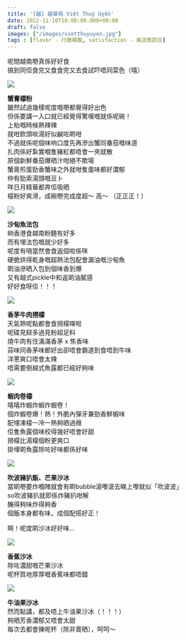 ```yaml
---
title: '[越] 越翠苑 Việt Thuý Uyến'
date: 2022-11-10T10:00:00.000+08:00
draft: false
images: ["/images/vietthuyuyen.jpg"]
tags : [flavor - 行膳積腹, satisfaction - 黃店懲罰日]
---
```


呢間越南嘢真係好好食  
搞到同佢食完又食食完又去食試吓唔同菜色（嘻）  

![](/images/vietthuyuyen1.jpg)

**蟹膏檬粉**  
雖然試過幾樣呢度嘅嘢都覺得好出色  
但係要講一入口就已經覺得驚嘆嘅就係呢碗！  
上枱嘅時候熱辣辣  
就咁飲頭啖湯好似鹹咗啲咁  
不過就係呢個味响口度先再滲出蟹同番茄嘅味道  
扎肉係好紮實嗰隻豬紅都唔會一夾就散  
原個新鮮番茄爆晒汁咁絕不欺場  
蟹膏煎蛋勁香蟹味之外就咁隻蛋味都好濃郁  
仲有勁索湯頭嘅豆卜  
咩日月精華都畀佢吸晒  
檬粉好爽滑，成碗嘢完成度超～ 高～ （正正正！）  

![](/images/vietthuyuyen2.jpg)

**沙甸魚法包**  
晌香港食越南粉麵有好多  
而有埋法包嘅就少好多  
呢度有喎當然會食返個啦係咪  
硬脆烘得乾身嘅超熱法包配會漏油嘅沙甸魚  
啲油滲晒入包到個味香到爆  
又有越式pickle中和返啲油膩感  
好好食呀佢！！！  

![](/images/vietthuyuyen3.jpg)

**香茅牛肉撈檬**  
天氣熱呢點都會食撈檬㗎啦  
呢碟見餸多過見粉超足料  
燒牛肉有住滿滿香茅 x 焦香味  
蒜味同香茅味都好出卻唔會霸道到食唔到牛味  
洋蔥爽口唔會太辣  
唔需要倒越式魚露都已經好夠味  

![](/images/vietthuyuyen4.jpg)

**蝦肉卷檬**  
嘻嘻炸蝦炸蝦炸蝦卷！  
個炸蝦卷爆！熱！外脆內彈牙兼勁香鮮蝦味  
配埋凍檬一冷一熱夠晒過癮  
佢隻魚露個味校得幾好唔會好甜  
撈檬比湯檬個粉更爽口  
掛埋啲魚露除咗好味都係好味  

![](/images/vietthuyuyen5.jpg)

**吹波豬扒飯、芒果沙冰**  
當啲嘢要炸嗰陣就會有啲bubble滾嚟滾去睇上嚟就似「吹波波」  
so吹波豬扒就即係炸豬扒咁解  
醃得夠味炸得夠香  
個飯本身都有味，成個配搭好正！  
  
啊！呢度啲沙冰好好味...    

![](/images/vietthuyuyen6.jpg)

**香蕉沙冰**  
除咗濃甜嘅芒果沙冰  
呢杯質地厚厚嘅香蕉味都唔錯  

![](/images/vietthuyuyen7.jpg)

**牛油果沙冰**  
然而點講，都及唔上牛油果沙冰（！！！）  
夠晒芳香濃郁又唔會太甜  
每次去都會揀呢杯（除非賣晒），呵呵～  


